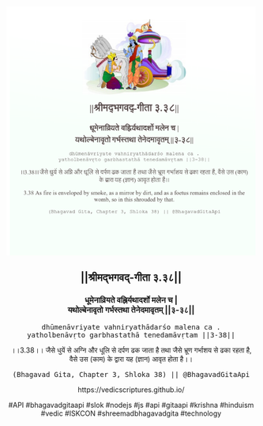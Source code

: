 <img src="../../asset/BG_3_38.png"/>
<center><h2>||श्रीमद्‍भगवद्‍-गीता ३.३८||</h2>
<h3>धूमेनाव्रियते वह्निर्यथादर्शो मलेन च |<br/>यथोल्बेनावृतो गर्भस्तथा तेनेदमावृतम् ||३-३८||</h3>
<pre>dhūmenāvriyate vahniryathādarśo malena ca .<br/>yatholbenāvṛto garbhastathā tenedamāvṛtam ||3-38||</pre>
<p>।।3.38।। जैसे धुयें से अग्नि और धूलि से दर्पण ढक जाता है तथा जैसे भ्रूण गर्भाशय से ढका रहता है, वैसे उस (काम) के द्वारा यह (ज्ञान) आवृत होता है।।</p>
<pre>(Bhagavad Gita, Chapter 3, Shloka 38) || @BhagavadGitaApi</pre><p>https://vedicscriptures.github.io/</p><p>#API #bhagavadgitaapi #slok #nodejs #js #api #gitaapi #krishna #hinduism #vedic #ISKCON #shreemadbhagavadgita #technology</p></center>